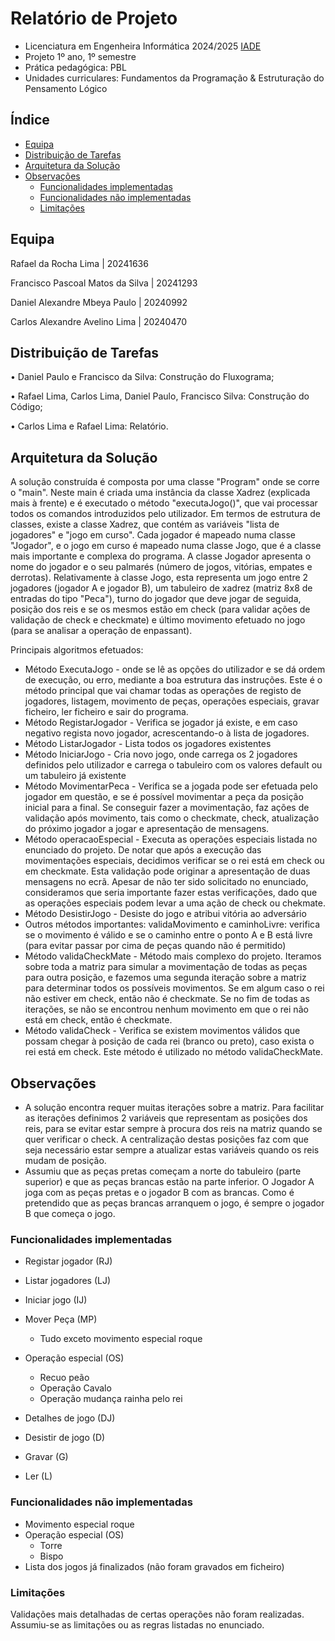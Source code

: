 # Relatório de Projeto <!-- omit in toc -->

- Licenciatura em Engenheira Informática 2024/2025 [IADE](https://www.iade.europeia.pt/)   <!-- omit in toc -->
- Projeto 1º ano, 1º semestre
- Prática pedagógica: PBL
- Unidades curriculares: Fundamentos da Programação & Estruturação do Pensamento Lógico

## Índice <!-- omit in toc -->

- [Equipa](#equipa)
- [Distribuição de Tarefas](#distribuição-de-tarefas)
- [Arquitetura da Solução](#arquitetura-da-solução)
- [Observações](#observações)
  - [Funcionalidades implementadas](#funcionalidades-implementadas)
  - [Funcionalidades não implementadas](#funcionalidades-não-implementadas)
  - [Limitações](#limitações)

<!-- Alterar a partir daqui -->

## Equipa

Rafael da Rocha Lima | 20241636

Francisco Pascoal Matos da Silva | 20241293

Daniel Alexandre Mbeya Paulo | 20240992

Carlos Alexandre Avelino Lima | 20240470


## Distribuição de Tarefas

•	Daniel Paulo e Francisco da Silva: Construção do Fluxograma;

•	Rafael Lima, Carlos Lima, Daniel Paulo, Francisco Silva: Construção do Código;

•	Carlos Lima e Rafael Lima: Relatório.


## Arquitetura da Solução

A solução construída é composta por uma classe "Program" onde se corre o "main". Neste main é criada uma instância da classe Xadrez (explicada mais à frente) e é executado o método "executaJogo()", que vai processar todos os comandos introduzidos pelo utilizador.
Em termos de estrutura de classes, existe a classe Xadrez, que contém as variáveis "lista de jogadores" e "jogo em curso". Cada jogador é mapeado numa classe "Jogador", e o jogo em curso é mapeado numa classe Jogo, que é a classe mais importante e complexa do programa.
A classe Jogador apresenta o nome do jogador e o seu palmarés (número de jogos, vitórias, empates e derrotas).
Relativamente à classe Jogo, esta representa um jogo entre 2 jogadores (jogador A e jogador B), um tabuleiro de xadrez (matriz 8x8 de entradas do tipo "Peca"), turno do jogador que deve jogar de seguida, posição dos reis e se os mesmos estão em check (para validar ações de validação de check e checkmate) e último movimento efetuado no jogo (para se analisar a operação de enpassant). 

Principais algoritmos efetuados:
  - Método ExecutaJogo - onde se lê as opções do utilizador e se dá ordem de execução, ou erro, mediante a boa estrutura das instruções. Este é o método principal que vai chamar todas as operações de registo de jogadores, listagem, movimento de peças, operações especiais, gravar ficheiro, ler ficheiro e sair do programa.
  - Método RegistarJogador - Verifica se jogador já existe, e em caso negativo regista novo jogador, acrescentando-o à lista de jogadores.
  - Método ListarJogador - Lista todos os jogadores existentes
  - Método IniciarJogo - Cria novo jogo, onde carrega os 2 jogadores definidos pelo utilizador e carrega o tabuleiro com os valores default ou um tabuleiro já existente
  - Método MovimentarPeca - Verifica se a jogada pode ser efetuada pelo jogador em questão, e se é possível movimentar a peça da posição inicial para a final. Se conseguir fazer a movimentação, faz ações de validação após movimento, tais como o checkmate, check, atualização do próximo jogador a jogar e apresentação de mensagens.
  - Método operacaoEspecial - Executa as operações especiais listada no enunciado do projeto. De notar que após a execução das movimentações especiais, decidimos verificar se o rei está em check ou em checkmate. Esta validação pode originar a apresentação de duas mensagens no ecrã. Apesar de não ter sido solicitado no enunciado, consideramos que seria importante fazer estas verificações, dado que as operações especiais podem levar a uma ação de check ou chekmate.
  - Método DesistirJogo - Desiste do jogo e atribui vitória ao adversário
  - Outros métodos importantes: validaMovimento e caminhoLivre: verifica se o movimento é válido e se o caminho entre o ponto A e B está livre (para evitar passar por cima de peças quando não é permitido) 
  - Método validaCheckMate - Método mais complexo do projeto. Iteramos sobre toda a matriz para simular a movimentação de todas as peças para outra posição, e fazemos uma segunda iteração sobre a matriz para determinar todos os possíveis movimentos. Se em algum caso o rei não estiver em check, então não é checkmate. Se no fim de todas as iterações, se não se encontrou nenhum movimento em que o rei não está em check, então é checkmate.
  - Método validaCheck - Verifica se existem movimentos válidos que possam chegar à posição de cada rei (branco ou preto), caso exista o rei está em check. Este método é utilizado no método validaCheckMate.

## Observações

- A solução encontra requer muitas iterações sobre a matriz. Para facilitar as iterações definimos 2 variáveis que representam as posições dos reis, para se evitar estar sempre à procura dos reis na matriz quando se quer verificar o check. A centralização destas posições faz com que seja necessário estar sempre a atualizar estas variáveis quando os reis mudam de posição.
- Assumiu que as peças pretas começam a norte do tabuleiro (parte superior) e que as peças brancas estão na parte inferior. O Jogador A joga com as peças pretas e o jogador B com as brancas. Como é pretendido que as peças brancas arranquem o jogo, é sempre o jogador B que começa o jogo.

### Funcionalidades implementadas

 - Registar jogador (RJ)
 - Listar jogadores (LJ)
 - Iniciar jogo (IJ)
 - Mover Peça (MP)
    - Tudo exceto movimento especial roque
 - Operação especial (OS)
    - Recuo peão
    - Operação Cavalo
    - Operação mudança rainha pelo rei

 - Detalhes de jogo (DJ)
 - Desistir de jogo (D)
 - Gravar (G)
 - Ler (L)

### Funcionalidades não implementadas

- Movimento especial roque
- Operação especial (OS)
    - Torre
    - Bispo
- Lista dos jogos já finalizados (não foram gravados em ficheiro)

### Limitações
Validações mais detalhadas de certas operações não foram realizadas. Assumiu-se as limitações ou as regras listadas no enunciado.